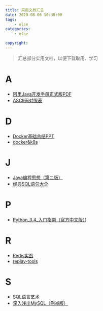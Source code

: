 ```yaml
---
title: 实用文档汇总
date: 2020-08-06 10:30:00
tags:    
    - else
categories:
    - else

copyright: 
---
```




> 汇总部分实用文档，以便下载取用、学习



<!-- more -->



# A

- [阿里Java开发手册正式版PDF](/assets/files/docs/Ali-java-handbook.pdf)
- [ASCII码对照表](/assets/files/docs/ASCII码对照表.pdf)

# D

- [Docker基础总结PPT](/assets/files/docs/Docker-basic.pptx)
- [docker&k8s](/assets/files/docker&k8s.zip)

# J

- [Java编程思想（第二版）](/assets/files/docs/Java编程思想（第二版）.chm)
- [经典SQL语句大全](/assets/files/docs/经典SQL语句大全.doc)

# P

- [Python_3.4_入门指南（官方中文版）](/assets/files/docs/Python_3.4_入门指南（官方中文版）.pdf))

# R

- [Redis实战](/assets/files/docs/Redis实战.pdf)
- [replay-tools](/assets/files/replay-tools.zip)

# S

- [SQL语言艺术](/assets/files/docs/the-art-of-sql.pdf)
- [深入浅出MySQL（删减版）](/assets/files/docs/深入浅出MySQL（删减版）.pdf)